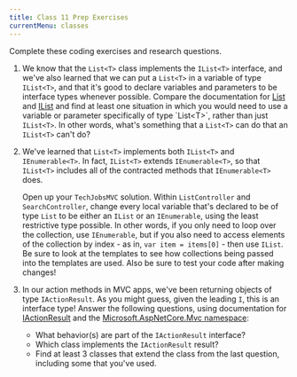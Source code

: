 ```yaml
---
title: Class 11 Prep Exercises
currentMenu: classes
---
```


Complete these coding exercises and research questions.

1. We know that the `List<T>` class implements the `IList<T>` interface, and we've also learned that we can put a `List<T>` in a variable of type `IList<T>`, and that it's good to declare variables and parameters to be interface types whenever possible.  Compare the documentation for [List<T>](https://msdn.microsoft.com/en-us/library/6sh2ey19(v=vs.110).aspx) and [IList<T>](https://msdn.microsoft.com/en-us/library/5y536ey6(v=vs.110).aspx) and find at least one situation in which you would need to use a variable or parameter specifically of type `List<T>`, rather than just `IList<T>`. In other words, what's something that a `List<T>` can do that an `IList<T>` can't do?
1. We've learned that `List<T>` implements both `IList<T>` and `IEnumerable<T>`. In fact, `IList<T>` extends `IEnumerable<T>`, so that `IList<T>` includes all of the contracted methods that `IEnumerable<T>` does.

    Open up your `TechJobsMVC` solution. Within `ListController` and `SearchController`, change every local variable that's declared to be of type `List` to be either an `IList` or an `IEnumerable`, using the least restrictive type possible. In other words, if you only need to loop over the collection, use `IEnumerable`, but if you also need to access elements of the collection by index - as in, `var item = items[0]` - then use `IList`. Be sure to look at the templates to see how collections being passed into the templates are used. Also be sure to test your code after making changes!
1. In our action methods in MVC apps, we've been returning objects of type `IActionResult`. As you might guess, given the leading `I`, this is an interface type! Answer the following questions, using documentation for [IActionResult](https://docs.microsoft.com/en-us/aspnet/core/api/microsoft.aspnetcore.mvc.iactionresult) and the [Microsoft.AspNetCore.Mvc namespace](https://docs.microsoft.com/en-us/aspnet/core/api/microsoft.aspnetcore.mvc):
    - What behavior(s) are part of the `IActionResult` interface?
    - Which class implements the `IActionResult` result?
    - Find at least 3 classes that extend the class from the last question, including some that you've used.
